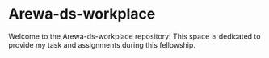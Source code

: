 # Arewa-ds-workplace
Welcome to the Arewa-ds-workplace repository! This space is dedicated to provide my task and assignments during this fellowship.

